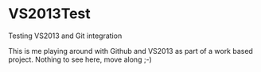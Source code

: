 # VS2013Test
Testing VS2013 and Git integration

This is me playing around with Github and VS2013 as part of a work based project. Nothing to see here, move along ;-)
